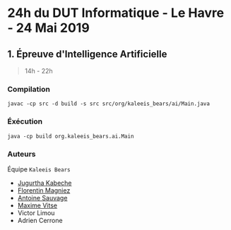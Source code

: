 # 24h du DUT Informatique - Le Havre - 24 Mai 2019
## 1. Épreuve d'Intelligence Artificielle

> 14h - 22h

### Compilation

```console
javac -cp src -d build -s src src/org/kaleeis_bears/ai/Main.java
```

### Éxécution

```console
java -cp build org.kaleeis_bears.ai.Main
```

### Auteurs

Équipe `Kaleeis Bears`
 * [Jugurtha Kabeche](https://github.com/JugurthaK)
 * [Florentin Magniez](https://github.com/Minigugus)
 * [Antoine Sauvage](https://github.com/rigwild)
 * [Maxime Vitse](https://github.com/Weamix)
 * Victor Limou
 * Adrien Cerrone
